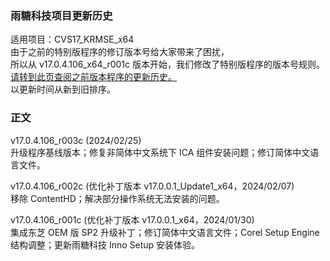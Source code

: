 ### 雨糖科技项目更新历史
适用项目：CVS17_KRMSE_x64<br>
由于之前的特别版程序的修订版本号给大家带来了困扰，<br>
所以从 v17.0.4.106_x64_r001c 版本开始，我们修改了特别版程序的版本号规则。<br>
[请转到此页查阅之前版本程序的更新历史。](https://github.com/RainCandyTech/RCProject_UpdateHistory/blob/main/CVS17_KRMSE_Legacy.md)<br>
以更新时间从新到旧排序。
### 正文
v17.0.4.106_r003c (2024/02/25)<br>
升级程序基线版本；修复非简体中文系统下 ICA 组件安装问题；修订简体中文语言文件。

v17.0.4.106_r002c (优化补丁版本 v17.0.0.1_Update1_x64，2024/02/07)<br>
移除 ContentHD；解决部分操作系统无法安装的问题。

v17.0.4.106_r001c (优化补丁版本 v17.0.0.1_x64，2024/01/30)<br>
集成东芝 OEM 版 SP2 升级补丁；修订简体中文语言文件；Corel Setup Engine 结构调整；更新雨糖科技 Inno Setup 安装体验。
